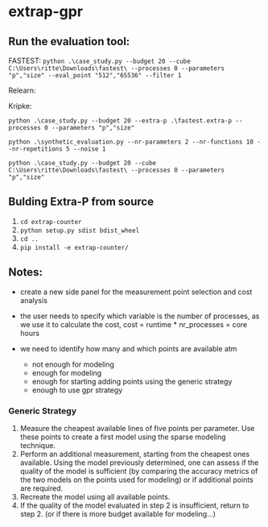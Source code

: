 # extrap-gpr

## Run the evaluation tool:

FASTEST: `python .\case_study.py --budget 20 --cube C:\Users\ritte\Downloads\fastest\ --processes 0 --parameters "p","size" --eval_point "512","65536" --filter 1`

Relearn:

Kripke:

`python .\case_study.py --budget 20 --extra-p .\fastest.extra-p --processes 0 --parameters "p","size"`

`python .\synthetic_evaluation.py --nr-parameters 2 --nr-functions 10 --nr-repetitions 5 --noise 1`

`python .\case_study.py --budget 20 --cube C:\Users\ritte\Downloads\fastest\ --processes 0 --parameters "p","size"`


## Bulding Extra-P from source

1. `cd extrap-counter`
2. `python setup.py sdist bdist_wheel`
3. `cd ..`
4. `pip install -e extrap-counter/`

## Notes:

* create a new side panel for the measurement point selection and cost analysis

* the user needs to specify which variable is the number of processes, as we use it to calculate the cost, cost = runtime * nr_processes = core hours

* we need to identify how many and which points are available atm
    * not enough for modeling
    * enough for modeling
    * enough for starting adding points using the generic strategy
    * enough to use gpr strategy


### Generic Strategy

1. Measure the cheapest available lines of five points per
parameter. Use these points to create a first model using
the sparse modeling technique.
2. Perform an additional measurement, starting from the
cheapest ones available. Using the model previously determined,
one can assess if the quality of the model is
sufficient (by comparing the accuracy metrics of the two models on the points used for modeling) or if additional points are required.
3. Recreate the model using all available points.
4. If the quality of the model evaluated in step 2 is insufficient,
return to step 2. (or if there is more budget available for modeling...)